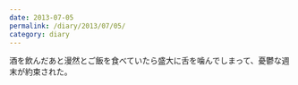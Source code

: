 ```yaml
---
date: 2013-07-05
permalink: /diary/2013/07/05/
category: diary
---
```


酒を飲んだあと漫然とご飯を食べていたら盛大に舌を噛んでしまって、憂鬱な週末が約束された。